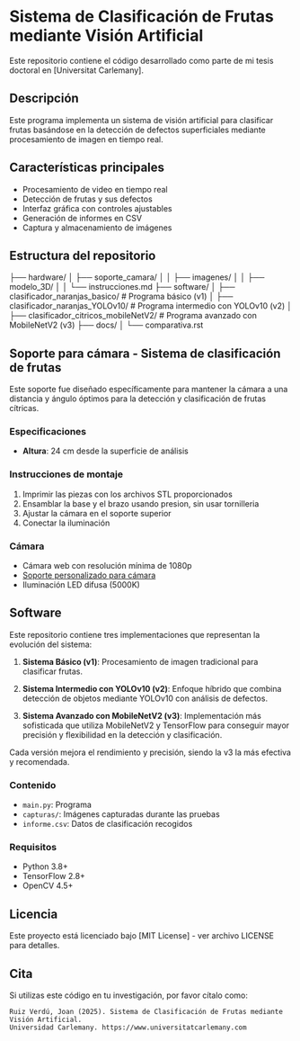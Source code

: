 # Sistema de Clasificación de Frutas mediante Visión Artificial

Este repositorio contiene el código desarrollado como parte de mi tesis doctoral en [Universitat Carlemany].

## Descripción

Este programa implementa un sistema de visión artificial para clasificar frutas
basándose en la detección de defectos superficiales mediante procesamiento de imagen
en tiempo real.

## Características principales
- Procesamiento de video en tiempo real
- Detección de frutas y sus defectos
- Interfaz gráfica con controles ajustables
- Generación de informes en CSV
- Captura y almacenamiento de imágenes

## Estructura del repositorio

├── hardware/
│   ├── soporte_camara/
│   │   ├── imagenes/
│   │   ├── modelo_3D/
│   │   └── instrucciones.md
├── software/
│   ├── clasificador_naranjas_basico/         # Programa básico (v1)
│   ├── clasificador_naranjas_YOLOv10/        # Programa intermedio con YOLOv10 (v2)
│   ├── clasificador_citricos_mobileNetV2/    # Programa avanzado con MobileNetV2 (v3)
├── docs/
│   └── comparativa.rst   

## Soporte para cámara - Sistema de clasificación de frutas

Este soporte fue diseñado específicamente para mantener la cámara a una distancia y ángulo óptimos para la detección y clasificación de frutas cítricas.

### Especificaciones

- **Altura**: 24 cm desde la superficie de análisis

### Instrucciones de montaje

1. Imprimir las piezas con los archivos STL proporcionados
2. Ensamblar la base y el brazo usando presion, sin usar tornilleria
3. Ajustar la cámara en el soporte superior
4. Conectar la iluminación 

### Cámara
- Cámara web con resolución mínima de 1080p
- [Soporte personalizado para cámara](hardware/soporte_camara/instrucciones.md)
- Iluminación LED difusa (5000K)


## Software

Este repositorio contiene tres implementaciones que representan la evolución del sistema:

1. **Sistema Básico (v1)**: Procesamiento de imagen tradicional para clasificar frutas.

2. **Sistema Intermedio con YOLOv10 (v2)**: Enfoque híbrido que combina detección de objetos mediante YOLOv10 con análisis de defectos.

3. **Sistema Avanzado con MobileNetV2 (v3)**: Implementación más sofisticada que utiliza MobileNetV2 y TensorFlow para conseguir mayor precisión y flexibilidad en la detección y clasificación.

Cada versión mejora el rendimiento y precisión, siendo la v3 la más efectiva y recomendada.
   
### Contenido
- `main.py`: Programa
- `capturas/`: Imágenes capturadas durante las pruebas
- `informe.csv`: Datos de clasificación recogidos

### Requisitos
- Python 3.8+
- TensorFlow 2.8+
- OpenCV 4.5+

## Licencia

Este proyecto está licenciado bajo [MIT License] - ver archivo LICENSE para detalles.

## Cita

Si utilizas este código en tu investigación, por favor cítalo como:

```
Ruiz Verdú, Joan (2025). Sistema de Clasificación de Frutas mediante Visión Artificial. 
Universidad Carlemany. https://www.universitatcarlemany.com
```
